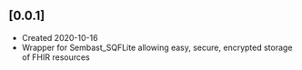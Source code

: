 ## [0.0.1]

* Created 2020-10-16
* Wrapper for Sembast_SQFLite allowing easy, secure, encrypted storage of FHIR resources
